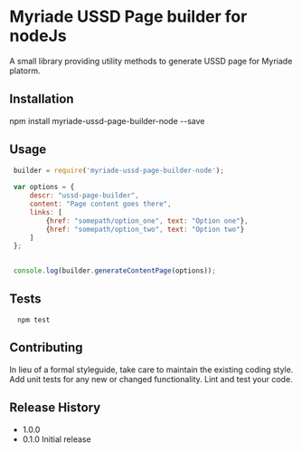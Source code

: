 Myriade USSD Page builder for nodeJs
=========

A small library providing utility methods to generate USSD page for Myriade platorm.

## Installation

  npm install myriade-ussd-page-builder-node --save

## Usage
  
 ```js
  builder = require('myriade-ussd-page-builder-node');
  
  var options = {
      descr: "ussd-page-builder",
      content: "Page content goes there",
      links: [
          {href: "somepath/option_one", text: "Option one"},            
          {href: "somepath/option_two", text: "Option two"}    
      ]
  };

  
  console.log(builder.generateContentPage(options));
```

## Tests

```shell
  npm test
```

## Contributing

In lieu of a formal styleguide, take care to maintain the existing coding style.
Add unit tests for any new or changed functionality. Lint and test your code.

## Release History

* 1.0.0
* 0.1.0 Initial release